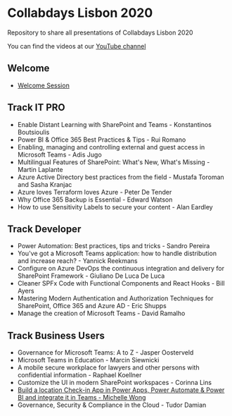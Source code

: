 # Collabdays Lisbon 2020
Repository to share all presentations of Collabdays Lisbon 2020

You can find the videos at our [YouTube channel](https://www.youtube.com/channel/UChW7lEm7McjhGev_3XoV9DA)

## Welcome
* [Welcome Session](presentations/CollabDaysLisbon-Welcome.pdf)

## Track IT PRO
* Enable Distant Learning with SharePoint and Teams - Konstantinos Boutsioulis
* Power BI & Office 365 Best Practices & Tips - Rui Romano
* Enabling, managing and controlling external and guest access in Microsoft Teams - Adis Jugo
* Multilingual Features of SharePoint: What's New, What's Missing - Martin Laplante
* Azure Active Directory best practices from the field - Mustafa Toroman and Sasha Kranjac
* Azure loves Terraform loves Azure - Peter De Tender
* Why Office 365 Backup is Essential - Edward Watson
* How to use Sensitivity Labels to secure your content - Alan Eardley

## Track Developer
* Power Automation: Best practices, tips and tricks - Sandro Pereira
* You've got a Microsoft Teams application: how to handle distribution and increase reach? - Yannick Reekmans
* Configure on Azure DevOps the continuous integration and delivery for SharePoint Framework - Giuliano De Luca De Luca
* Cleaner SPFx Code with Functional Components and React Hooks - Bill Ayers
* Mastering Modern Authentication and Authorization Techniques for SharePoint, Office 365 and Azure AD - Eric Shupps
* Manage the creation of Microsoft Teams - David Ramalho

## Track Business Users
* Governance for Microsoft Teams: A to Z - Jasper Oosterveld
* Microsoft Teams in Education - Marcin Siewnicki
* A mobile secure workplace for lawyers and other persons with confidential information - Raphael Koellner
* Customize the UI in modern SharePoint workspaces - Corinna Lins
* [Build a location Check-in App in Power Apps, Power Automate & Power BI and integrate it in Teams - Michelle Wong](presentations/Build-a-location-Check-in-App.pdf)
* Governance, Security & Compliance in the Cloud - Tudor Damian
